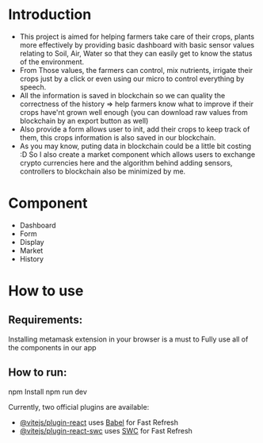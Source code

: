 # Introduction
- This project is aimed for helping farmers take care of their crops, plants more effectively by providing basic dashboard with basic sensor values relating to Soil, Air, Water so that they can easily get to know the status of the environment.
- From Those values, the farmers can control, mix nutrients, irrigate their crops just by a click or even using our micro to control everything by speech.
- All the information is saved in blockchain so we can quality the correctness of the history => help farmers know what to improve if their crops have'nt grown well enough (you can download raw values from blockchain by an export button as well)
- Also provide a form allows user to init, add their crops to keep track of them, this crops information is also saved in our blockchain.
- As you may know, puting data in blockchain could be a little bit costing :D So I also create a market component which allows users to exchange crypto currencies here and the algorithm behind adding sensors, controllers to blockchain also be minimized by me.

# Component
- Dashboard 
- Form
- Display
- Market
- History

# How to use
## Requirements: 
Installing metamask extension in your browser is a must to Fully use all of the components in our app
## How to run:
npm Install
npm run dev

Currently, two official plugins are available:

- [@vitejs/plugin-react](https://github.com/vitejs/vite-plugin-react/blob/main/packages/plugin-react/README.md) uses [Babel](https://babeljs.io/) for Fast Refresh
- [@vitejs/plugin-react-swc](https://github.com/vitejs/vite-plugin-react-swc) uses [SWC](https://swc.rs/) for Fast Refresh
